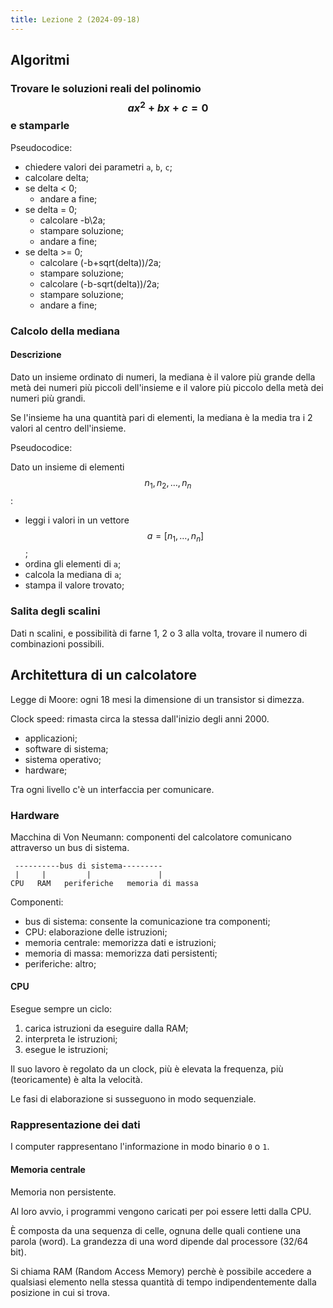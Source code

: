 ```yaml
---
title: Lezione 2 (2024-09-18)
---
```


## Algoritmi

### Trovare le soluzioni reali del polinomio $$ax^{2} + bx + c = 0$$ e stamparle

Pseudocodice:

- chiedere valori dei parametri `a`, `b`, `c`;
- calcolare delta;
- se delta < 0;
  - andare a fine;
- se delta = 0;
  - calcolare -b\2a;
  - stampare soluzione;
  - andare a fine;
- se delta >= 0;
  - calcolare (-b+sqrt(delta))/2a;
  - stampare soluzione;
  - calcolare (-b-sqrt(delta))/2a;
  - stampare soluzione;
  - andare a fine;

### Calcolo della mediana

#### Descrizione

Dato un insieme ordinato di numeri, la mediana è il valore più grande della metà
dei numeri più piccoli dell'insieme e il valore più piccolo della metà dei
numeri più grandi.

Se l'insieme ha una quantità pari di elementi, la mediana è la media tra i 2
valori al centro dell'insieme.

Pseudocodice:

Dato un insieme di elementi $$n_{1}, n_{2}, \ldots, n_{n}$$:

- leggi i valori in un vettore $$a = [n_{1}, \ldots, n_{n}]$$;
- ordina gli elementi di `a`;
- calcola la mediana di `a`;
- stampa il valore trovato;

### Salita degli scalini

Dati n scalini, e possibilità di farne 1, 2 o 3 alla volta, trovare il numero di
combinazioni possibili.

## Architettura di un calcolatore

Legge di Moore: ogni 18 mesi la dimensione di un transistor si dimezza.

Clock speed: rimasta circa la stessa dall'inizio degli anni 2000.

- applicazioni;
- software di sistema;
- sistema operativo;
- hardware;

Tra ogni livello c'è un interfaccia per comunicare.

### Hardware

Macchina di Von Neumann: componenti del calcolatore comunicano attraverso un bus
di sistema.

```text
 ----------bus di sistema---------
 |     |         |               |
CPU   RAM   periferiche   memoria di massa
```

Componenti:

- bus di sistema: consente la comunicazione tra componenti;
- CPU: elaborazione delle istruzioni;
- memoria centrale: memorizza dati e istruzioni;
- memoria di massa: memorizza dati persistenti;
- periferiche: altro;

#### CPU

Esegue sempre un ciclo:

1. carica istruzioni da eseguire dalla RAM;
2. interpreta le istruzioni;
3. esegue le istruzioni;

Il suo lavoro è regolato da un clock, più è elevata la frequenza, più
(teoricamente) è alta la velocità.

Le fasi di elaborazione si susseguono in modo sequenziale.

### Rappresentazione dei dati

I computer rappresentano l'informazione in modo binario `0` o `1`.

#### Memoria centrale

Memoria non persistente.

Al loro avvio, i programmi vengono caricati per poi essere letti dalla CPU.

È composta da una sequenza di celle, ognuna delle quali contiene una parola
(word). La grandezza di una word dipende dal processore (32/64 bit).

Si chiama RAM (Random Access Memory) perchè è possibile accedere a qualsiasi
elemento nella stessa quantità di tempo indipendentemente dalla posizione in cui
si trova.
